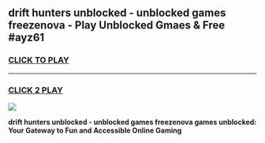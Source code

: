 
## drift hunters unblocked - unblocked games freezenova - Play Unblocked Gmaes & Free #ayz61
<h3>
<a href="https://premium.freeplayer.one?title=drift_hunters_unblocked_-_unblocked_games_freezenova&ref=03M">CLICK TO PLAY</a></h3>
<hr>

<h3>
<a href="https://premium.freeplayer.one?title=drift_hunters_unblocked_-_unblocked_games_freezenova&ref=03M">CLICK 2 PLAY</a>
  
</h3>

<a href="https://premium.freeplayer.one?title=drift_hunters_unblocked_-_unblocked_games_freezenova&ref=03M"><img src="https://clearcache.store/games.png"></a>


**drift hunters unblocked - unblocked games freezenova games unblocked: Your Gateway to Fun and Accessible Online Gaming**
